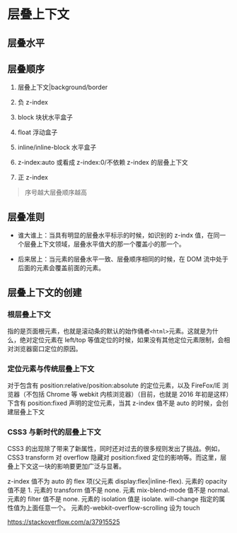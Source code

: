 # 层叠上下文

## 层叠水平

## 层叠顺序

1. 层叠上下文|background/border

2. 负 z-index

3. block 块状水平盒子

4. float 浮动盒子

5. inline/inline-block 水平盒子

6. z-index:auto 或看成 z-index:0/不依赖 z-index 的层叠上下文

7. 正 z-index

> 序号越大层叠顺序越高

## 层叠准则

- 谁大谁上：当具有明显的层叠水平标示的时候，如识别的 z-indx 值，在同一个层叠上下文领域，层叠水平值大的那一个覆盖小的那一个。

- 后来居上：当元素的层叠水平一致、层叠顺序相同的时候，在 DOM 流中处于后面的元素会覆盖前面的元素。

## 层叠上下文的创建

### 根层叠上下文

指的是页面根元素，也就是滚动条的默认的始作俑者`<html>`元素。这就是为什么，绝对定位元素在 left/top 等值定位的时候，如果没有其他定位元素限制，会相对浏览器窗口定位的原因。

### 定位元素与传统层叠上下文

对于包含有 position:relative/position:absolute 的定位元素，以及 FireFox/IE 浏览器（不包括 Chrome 等 webkit 内核浏览器）（目前，也就是 2016 年初是这样）下含有 position:fixed 声明的定位元素，当其 z-index 值不是 auto 的时候，会创建层叠上下文

### CSS3 与新时代的层叠上下文

CSS3 的出现除了带来了新属性，同时还对过去的很多规则发出了挑战。例如，CSS3 transform 对 overflow 隐藏对 position:fixed 定位的影响等。而这里，层叠上下文这一块的影响要更加广泛与显著。

z-index 值不为 auto 的 flex 项(父元素 display:flex|inline-flex).
元素的 opacity 值不是 1.
元素的 transform 值不是 none.
元素 mix-blend-mode 值不是 normal.
元素的 filter 值不是 none.
元素的 isolation 值是 isolate.
will-change 指定的属性值为上面任意一个。
元素的-webkit-overflow-scrolling 设为 touch

<https://stackoverflow.com/a/37915525>
